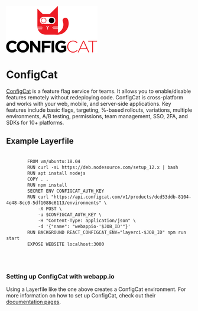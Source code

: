 ![ConfigCat Logo](/docs/resources/configcat_logo.svg)

# ConfigCat

[ConfigCat](https://configcat.com/) is a feature flag service for teams. It allows you to enable/disable features remotely without redeploying code. ConfigCat is cross-platform and works with your web, mobile, and server-side applications. Key features include basic flags, targeting, %-based rollouts, variations, multiple environments, A/B testing, permissions, team management, SSO, 2FA, and SDKs for 10+ platforms.

## Example Layerfile

<pre>
    <code class="language-html CodeHighlight">
        FROM vm/ubuntu:18.04
        RUN curl -sL https://deb.nodesource.com/setup_12.x | bash
        RUN apt install nodejs
        COPY . .
        RUN npm install
        SECRET ENV CONFIGCAT_AUTH_KEY
        RUN curl "https://api.configcat.com/v1/products/dcd53ddb-8104-4e48-8cc0-5df1088c6113/environments" \
            -X POST \
            -u $CONFIGCAT_AUTH_KEY \
            -H "Content-Type: application/json" \
            -d '{"name": "webappio-'$JOB_ID'"}'
        RUN BACKGROUND REACT_CONFIGCAT_ENV="layerci-$JOB_ID" npm run start
        EXPOSE WEBSITE localhost:3000
    </code>
</pre>

<br />

### Setting up ConfigCat with webapp.io

Using a Layerfile like the one above creates a ConfigCat environment. For more information on how to set up ConfigCat, check out their [documentation pages](https://configcat.com/docs/getting-started/).
